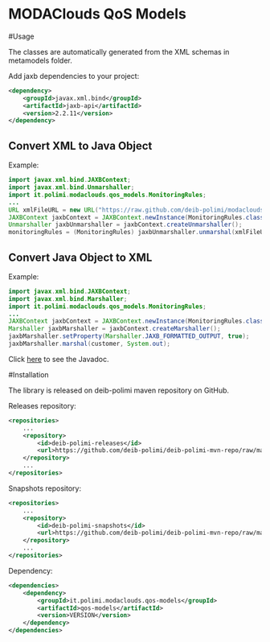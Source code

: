 MODAClouds QoS Models
==========================

#Usage

The classes are automatically generated from the XML schemas in metamodels folder.

Add jaxb dependencies to your project:
```xml
<dependency>
	<groupId>javax.xml.bind</groupId>
	<artifactId>jaxb-api</artifactId>
	<version>2.2.11</version>
</dependency>
```

## Convert XML to Java Object

Example:
```java
import javax.xml.bind.JAXBContext;
import javax.xml.bind.Unmarshaller;
import it.polimi.modaclouds.qos_models.MonitoringRules;
...
URL xmlFileURL = new URL("https://raw.github.com/deib-polimi/modaclouds-qos-models/v1.0-alpha/metamodels/samples/monitoring_rules_example.xml");
JAXBContext jaxbContext = JAXBContext.newInstance(MonitoringRules.class);
Unmarshaller jaxbUnmarshaller = jaxbContext.createUnmarshaller();
monitoringRules = (MonitoringRules) jaxbUnmarshaller.unmarshal(xmlFileURL);
```

## Convert Java Object to XML

Example:
```java
import javax.xml.bind.JAXBContext;
import javax.xml.bind.Marshaller;
import it.polimi.modaclouds.qos_models.MonitoringRules;
...
JAXBContext jaxbContext = JAXBContext.newInstance(MonitoringRules.class);
Marshaller jaxbMarshaller = jaxbContext.createMarshaller();
jaxbMarshaller.setProperty(Marshaller.JAXB_FORMATTED_OUTPUT, true);
jaxbMarshaller.marshal(customer, System.out);
```

Click [here](http://deib-polimi.github.io/modaclouds-qos-models/) to see the Javadoc.

#Installation

The library is released on deib-polimi maven repository on GitHub.

Releases repository:
```xml
<repositories>
	...
	<repository>
        <id>deib-polimi-releases</id>
        <url>https://github.com/deib-polimi/deib-polimi-mvn-repo/raw/master/releases</url>
	</repository>
	...
</repositories>
```

Snapshots repository:
```xml
<repositories>
	...
	<repository>
        <id>deib-polimi-snapshots</id>
        <url>https://github.com/deib-polimi/deib-polimi-mvn-repo/raw/master/snapshots</url>
	</repository>
	...
</repositories>
```

Dependency:
```xml
<dependencies>
	<dependency>
		<groupId>it.polimi.modaclouds.qos-models</groupId>
		<artifactId>qos-models</artifactId>
		<version>VERSION</version>
	</dependency>
</dependencies>
```